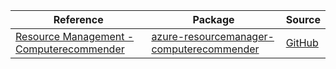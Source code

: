 | Reference | Package | Source |
|---|---|---|
|[Resource Management - Computerecommender](resourcemanager-computerecommender-readme.md)|[azure-resourcemanager-computerecommender](https://repo1.maven.org/maven2/com/azure/resourcemanager/azure-resourcemanager-computerecommender)|[GitHub](https://github.com/Azure/azure-sdk-for-java/blob/main/sdk/computerecommender/azure-resourcemanager-computerecommender)|

